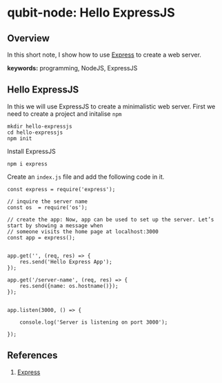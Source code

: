 # qubit-node: Hello ExpressJS

## Overview

In this short note, I show how to use <a href="https://expressjs.com/">Express</a> to create a web server.

**keywords:** programming, NodeJS, ExpressJS

## Hello ExpressJS

In this we will use ExpressJS to create a minimalistic web server. First
we need to create a project and initalise ```npm```

```
mkdir hello-expressjs
cd hello-expressjs
npm init
```

Install ExpressJS

```
npm i express
```

Create an ```index.js``` file and add the following code in it.

```
const express = require('express');

// inquire the server name
const os  = require('os');

// create the app: Now, app can be used to set up the server. Let’s start by showing a message when
// someone visits the home page at localhost:3000
const app = express();


app.get('', (req, res) => {
	res.send('Hello Express App');
});

app.get('/server-name', (req, res) => {
	res.send({name: os.hostname()});
});


app.listen(3000, () => {

	console.log('Server is listening on port 3000');

});

```

## References

1. <a href="https://expressjs.com/">Express</a>
